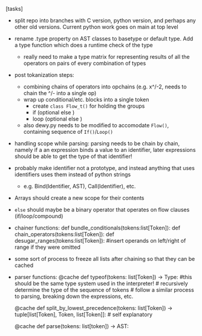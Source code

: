 [tasks]
- split repo into branches with C version, python version, and perhaps any other old versions. Current python work goes on main at top level
- rename .type property on AST classes to basetype or default type. Add a type function which does a runtime check of the type
    - really need to make a type matrix for representing results of all the operators on pairs of every combination of types
- post tokanization steps:
    - combining chains of operators into opchains (e.g. x^/-2, needs to chain the ^/- into a single op)
    - wrap up conditional/etc. blocks into a single token
        - create `class Flow_t()` for holding the groups
        - if <chain> <chain> (optional else <chain>)
        - loop <chain> <chain> (optional else <chain>)
    - also dewy.py needs to be modified to accomodate `Flow()`, containing sequence of `If()`/`Loop()`
- handling scope while parsing: parsing needs to be chain by chain, namely if a an expression binds a value to an identifier, later expressions should be able to get the type of that identifier!
- probably make identifier not a prototype, and instead anything that uses identifiers uses them instead of python strings
    - e.g. Bind(Identifier, AST), Call(Identifier), etc.
- Arrays should create a new scope for their contents
- `else` should maybe be a binary operator that operates on flow clauses (if/loop/compound)

- chainer functions:
    def bundle_conditionals(tokens:list[Token]):
    def chain_operators(tokens:list[Token]):
    def desugar_ranges(tokens:list[Token]): #insert operands on left/right of range if they were omitted
- some sort of process to freeze all lists after chaining so that they can be cached
- parser functions:
    @cache
    def typeof(tokens: list[Token]) -> Type: #this should be the same type system used in the interpreter!
        # recursively determine the type of the sequence of tokens
        # follow a similar process to parsing, breaking down the expressions, etc.
    
    @cache
    def split_by_lowest_precedence(tokens: list[Token]) -> tuple[list[Token], Token, list[Token]]:
        # self explanatory

    @cache
    def parse(tokens: list[token]) -> AST:
    